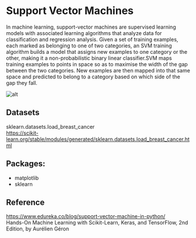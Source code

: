# Support Vector Machines
In machine learning, support-vector machines are supervised learning models with associated learning algorithms that analyze data for classification and regression analysis. Given a set of training examples, each marked as belonging to one of two categories, an SVM training algorithm builds a model that assigns new examples to one category or the other, making it a non-probabilistic binary linear classifier.SVM maps training examples to points in space so as to maximise the width of the gap between the two categories. New examples are then mapped into that same space and predicted to belong to a category based on which side of the gap they fall.

![alt](https://www.softwaretestinghelp.com/wp-content/qa/uploads/2020/02/Support-Vector-Machines.png)

## Datasets
sklearn.datasets.load_breast_cancer  
https://scikit-learn.org/stable/modules/generated/sklearn.datasets.load_breast_cancer.html  

## Packages:
* matplotlib
* sklearn

## Reference  
https://www.edureka.co/blog/support-vector-machine-in-python/  
Hands-On Machine Learning with Scikit-Learn, Keras, and TensorFlow, 2nd Edition, by Aurélien Géron 
